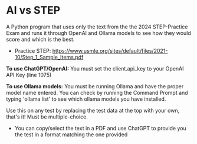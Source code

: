 # AI vs STEP
A Python program that uses only the text from the the 2024 STEP-Practice Exam and runs it through OpenAI and Ollama models to see how they would score and which is the best.
- Practice STEP: https://www.usmle.org/sites/default/files/2021-10/Step_1_Sample_Items.pdf

**To use ChatGPT/OpenAI:** You must set the client.api_key to your OpenAI API Key (line 1075)

**To use Ollama models:** You must be running Ollama and have the proper model name entered. You can check by running the Command Prompt and typing 'ollama list' to see which ollama models you have installed.

Use this on any test by replacing the test data at the top with your own, that's it! Must be multiple-choice.
- You can copy/select the text in a PDF and use ChatGPT to provide you the test in a format matching the one provided

